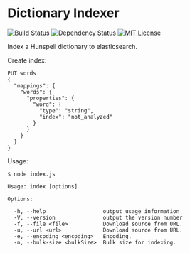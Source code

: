 # Dictionary Indexer
[![Build Status](https://travis-ci.org/bitzl/dictionary-indexer.svg?branch=master)](https://travis-ci.org/bitzl/dictionary-indexer)
[![Dependency Status](https://gemnasium.com/bitzl/dictionary-indexer.svg)](https://gemnasium.com/bitzl/dictionary-indexer)
[![MIT License](https://img.shields.io/badge/license-MIT-yellow.svg)](LICENSE)

Index a Hunspell dictionary to elasticsearch.

Create index:

    PUT words
    {
      "mappings": {
        "words": {
          "properties": {
            "word": {
              "type": "string",
              "index": "not_analyzed"
            }
          }
        }
      }
    }


Usage:

    $ node index.js
    
    Usage: index [options]
    
    Options:
    
      -h, --help                  output usage information
      -V, --version               output the version number
      -f, --file <file>           Download source from URL.
      -u, --url <url>             Download source from URL.
      -e, --encoding <encoding>   Encoding.
      -n, --bulk-size <bulkSize>  Bulk size for indexing.
